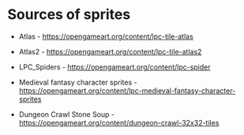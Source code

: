 # Sources of sprites 

* Atlas - <https://opengameart.org/content/lpc-tile-atlas>
* Atlas2 - <https://opengameart.org/content/lpc-tile-atlas2>
* LPC_Spiders - <https://opengameart.org/content/lpc-spider>

* Medieval fantasy character sprites - https://opengameart.org/content/lpc-medieval-fantasy-character-sprites
* Dungeon Crawl Stone Soup - https://opengameart.org/content/dungeon-crawl-32x32-tiles
